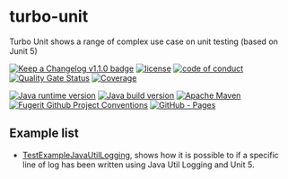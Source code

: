 # turbo-unit

Turbo Unit shows a range of complex use case on unit testing (based on Junit 5)

[![Keep a Changelog v1.1.0 badge](https://img.shields.io/badge/changelog-Keep%20a%20Changelog%20v1.1.0-%23E05735)](CHANGELOG.md)
[![license](https://img.shields.io/badge/License-Apache%20License%202.0-teal.svg)](https://opensource.org/licenses/Apache-2.0)
[![code of conduct](https://img.shields.io/badge/conduct-Contributor%20Covenant-purple.svg)](https://github.com/fugerit-org/fj-universe/blob/main/CODE_OF_CONDUCT.md)
[![Quality Gate Status](https://sonarcloud.io/api/project_badges/measure?project=fugerit-org_turbo-unit&metric=alert_status)](https://sonarcloud.io/summary/new_code?id=fugerit-org_turbo-unit)
[![Coverage](https://sonarcloud.io/api/project_badges/measure?project=fugerit-org_turbo-unit&metric=coverage)](https://sonarcloud.io/summary/new_code?id=fugerit-org_turbo-unit)

[![Java runtime version](https://img.shields.io/badge/run%20on-java%208+-%23113366.svg?style=for-the-badge&logo=openjdk&logoColor=white)](https://universe.fugerit.org/src/docs/versions/java11.html)
[![Java build version](https://img.shields.io/badge/build%20on-java%2011+-%23ED8B00.svg?style=for-the-badge&logo=openjdk&logoColor=white)](https://universe.fugerit.org/src/docs/versions/java11.html)
[![Apache Maven](https://img.shields.io/badge/Apache%20Maven-3.9.0+-C71A36?style=for-the-badge&logo=Apache%20Maven&logoColor=white)](https://universe.fugerit.org/src/docs/versions/maven3_9.html)
[![Fugerit Github Project Conventions](https://img.shields.io/badge/Fugerit%20Org-Project%20Conventions-1A36C7?style=for-the-badge&logo=Onlinect%20Playground&logoColor=white)](https://universe.fugerit.org/src/docs/conventions/index.html)
[![GitHub - Pages](https://img.shields.io/badge/GitHub-Pages-blue?style=for-the-badge)](https://fugerit-org.github.io/turbo-unit/ "Go to project HTML documentation")

## Example list

- [TestExampleJavaUtilLogging](turbo-unit-core/src/test/java/org/fugerit/java/turbo/unit/core/jul/TestExampleJavaUtilLogging.java), shows how it is possible to if a specific line of log has been written using Java Util Logging and Unit 5.